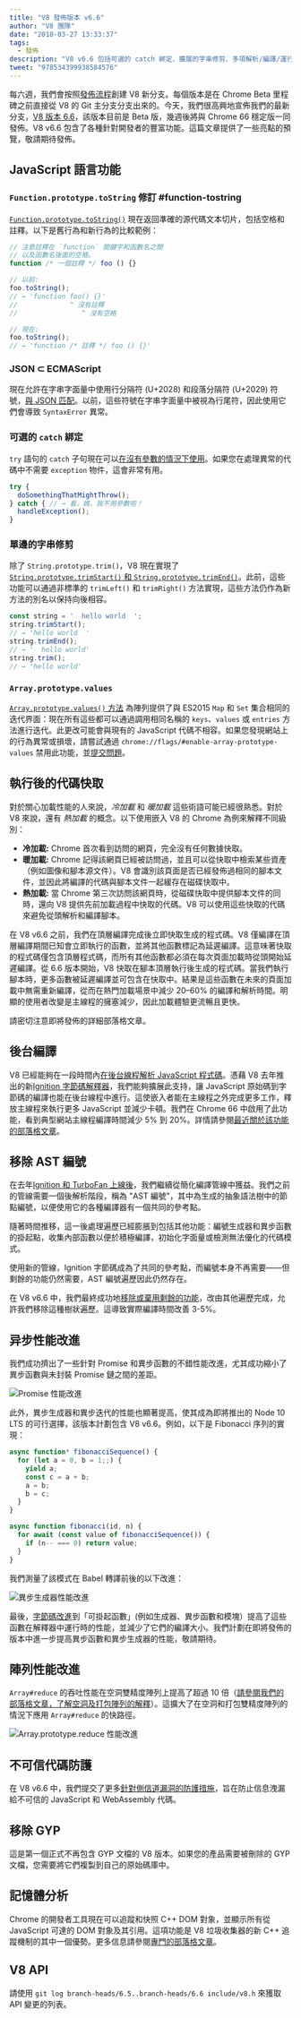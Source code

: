 ```yaml
---
title: "V8 發佈版本 v6.6"
author: "V8 團隊"
date: "2018-03-27 13:33:37"
tags: 
  - 發佈
description: "V8 v6.6 包括可選的 catch 綁定、擴展的字串修剪、多項解析/編譯/運行時性能改進，以及更多內容！"
tweet: "978534399938584576"
---
```

每六週，我們會按照[發佈流程](/docs/release-process)創建 V8 新分支。每個版本是在 Chrome Beta 里程碑之前直接從 V8 的 Git 主分支分支出來的。今天，我們很高興地宣佈我們的最新分支，[V8 版本 6.6](https://chromium.googlesource.com/v8/v8.git/+log/branch-heads/6.6)，該版本目前是 Beta 版，幾週後將與 Chrome 66 穩定版一同發佈。V8 v6.6 包含了各種針對開發者的豐富功能。這篇文章提供了一些亮點的預覽，敬請期待發佈。

<!--truncate-->
## JavaScript 語言功能

### `Function.prototype.toString` 修訂  #function-tostring

[`Function.prototype.toString()`](/features/function-tostring) 現在返回準確的源代碼文本切片，包括空格和註釋。以下是舊行為和新行為的比較範例：

```js
// 注意註釋在 `function` 關鍵字和函數名之間
// 以及函數名後面的空格。
function /* 一個註釋 */ foo () {}

// 以前:
foo.toString();
// → 'function foo() {}'
//             ^ 沒有註釋
//                ^ 沒有空格

// 現在:
foo.toString();
// → 'function /* 註釋 */ foo () {}'
```

### JSON ⊂ ECMAScript

現在允許在字串字面量中使用行分隔符 (U+2028) 和段落分隔符 (U+2029) 符號，[與 JSON 匹配](/features/subsume-json)。以前，這些符號在字串字面量中被視為行尾符，因此使用它們會導致 `SyntaxError` 異常。

### 可選的 `catch` 綁定

`try` 語句的 `catch` 子句現在可以[在沒有參數的情況下使用](/features/optional-catch-binding)。如果您在處理異常的代碼中不需要 `exception` 物件，這會非常有用。

```js
try {
  doSomethingThatMightThrow();
} catch { // → 看，媽，我不用參數啦！
  handleException();
}
```

### 單邊的字串修剪

除了 `String.prototype.trim()`，V8 現在實現了 [`String.prototype.trimStart()` 和 `String.prototype.trimEnd()`](/features/string-trimming)。此前，這些功能可以通過非標準的 `trimLeft()` 和 `trimRight()` 方法實現，這些方法仍作為新方法的別名以保持向後相容。

```js
const string = '  hello world  ';
string.trimStart();
// → 'hello world  '
string.trimEnd();
// → '  hello world'
string.trim();
// → 'hello world'
```

### `Array.prototype.values`

[`Array.prototype.values()` 方法](https://tc39.es/ecma262/#sec-array.prototype.values) 為陣列提供了與 ES2015 `Map` 和 `Set` 集合相同的迭代界面：現在所有這些都可以通過調用相同名稱的 `keys`、`values` 或 `entries` 方法進行迭代。此更改可能會與現有的 JavaScript 代碼不相容。如果您發現網站上的行為異常或損壞，請嘗試通過 `chrome://flags/#enable-array-prototype-values` 禁用此功能，並[提交問題](https://bugs.chromium.org/p/v8/issues/entry?template=Defect+report+from+user)。

## 執行後的代碼快取

對於關心加載性能的人來說，_冷加載_ 和 _暖加載_ 這些術語可能已經很熟悉。對於 V8 來說，還有 _熱加載_ 的概念。以下使用嵌入 V8 的 Chrome 為例來解釋不同級別：

- **冷加載:** Chrome 首次看到訪問的網頁，完全沒有任何數據快取。
- **暖加載:** Chrome 記得該網頁已經被訪問過，並且可以從快取中檢索某些資產（例如圖像和腳本源文件）。V8 會識別該頁面是否已經發佈過相同的腳本文件，並因此將編譯的代碼與腳本文件一起緩存在磁碟快取中。
- **熱加載:** 當 Chrome 第三次訪問該網頁時，從磁碟快取中提供腳本文件的同時，還向 V8 提供先前加載過程中快取的代碼。V8 可以使用這些快取的代碼來避免從頭解析和編譯腳本。

在 V8 v6.6 之前，我們在頂層編譯完成後立即快取生成的程式碼。V8 僅編譯在頂層編譯期間已知會立即執行的函數，並將其他函數標記為延遲編譯。這意味著快取的程式碼僅包含頂層程式碼，而所有其他函數都必須在每次頁面加載時從頭開始延遲編譯。從 6.6 版本開始，V8 快取在腳本頂層執行後生成的程式碼。當我們執行腳本時，更多函數被延遲編譯並可包含在快取中。結果是這些函數在未來的頁面加載中無需重新編譯，從而在熱門加載場景中減少 20–60% 的編譯和解析時間。明顯的使用者改變是主線程的擁塞減少，因此加載體驗更流暢且更快。

請密切注意即將發佈的詳細部落格文章。

## 後台編譯

V8 已經能夠在一段時間內[在後台線程解析 JavaScript 程式碼](https://blog.chromium.org/2015/03/new-javascript-techniques-for-rapid.html)。憑藉 V8 去年推出的新[Ignition 字節碼解釋器](/blog/launching-ignition-and-turbofan)，我們能夠擴展此支持，讓 JavaScript 原始碼到字節碼的編譯也能在後台線程中進行。這使嵌入者能在主線程之外完成更多工作，釋放主線程來執行更多 JavaScript 並減少卡頓。我們在 Chrome 66 中啟用了此功能，看到典型網站主線程編譯時間減少 5% 到 20%。詳情請參閱[最近關於該功能的部落格文章](/blog/background-compilation)。

## 移除 AST 編號

在去年[Ignition 和 TurboFan 上線後](/blog/launching-ignition-and-turbofan)，我們繼續從簡化編譯管線中獲益。我們之前的管線需要一個後解析階段，稱為 "AST 編號"，其中為生成的抽象語法樹中的節點編號，以便使用它的各種編譯器有一個共同的參考點。

隨著時間推移，這一後處理遍歷已經膨脹到包括其他功能：編號生成器和異步函數的掛起點，收集內部函數以便於積極編譯，初始化字面量或檢測無法優化的代碼模式。

使用新的管線，Ignition 字節碼成為了共同的參考點，而編號本身不再需要——但剩餘的功能仍然需要，AST 編號遍歷因此仍然存在。

在 V8 v6.6 中，我們最終成功地[移除或棄用剩餘的功能](https://bugs.chromium.org/p/v8/issues/detail?id=7178)，改由其他遍歷完成，允許我們移除這種樹狀遍歷。這導致實際編譯時間改善 3-5%。

## 异步性能改進

我們成功擠出了一些針對 Promise 和異步函數的不錯性能改進，尤其成功縮小了異步函數與未封裝 Promise 鏈之間的差距。

![Promise 性能改進](/_img/v8-release-66/promise.svg)

此外，異步生成器和異步迭代的性能也顯著提高，使其成為即將推出的 Node 10 LTS 的可行選擇，該版本計劃包含 V8 v6.6。例如，以下是 Fibonacci 序列的實現：

```js
async function* fibonacciSequence() {
  for (let a = 0, b = 1;;) {
    yield a;
    const c = a + b;
    a = b;
    b = c;
  }
}

async function fibonacci(id, n) {
  for await (const value of fibonacciSequence()) {
    if (n-- === 0) return value;
  }
}
```

我們測量了該模式在 Babel 轉譯前後的以下改進：

![異步生成器性能改進](/_img/v8-release-66/async-generator.svg)

最後，[字節碼改進](https://chromium-review.googlesource.com/c/v8/v8/+/866734)到「可掛起函數」(例如生成器、異步函數和模塊）提高了這些函數在解釋器中運行時的性能，並減少了它們的編譯大小。我們計劃在即將發佈的版本中進一步提高異步函數和異步生成器的性能，敬請期待。

## 陣列性能改進

`Array#reduce` 的吞吐性能在空洞雙精度陣列上提高了超過 10 倍（[請參閱我們的部落格文章，了解空洞及打包陣列的解釋](/blog/elements-kinds)）。這擴大了在空洞和打包雙精度陣列的情況下應用 `Array#reduce` 的快路徑。

![`Array.prototype.reduce` 性能改進](/_img/v8-release-66/array-reduce.svg)

## 不可信代碼防護

在 V8 v6.6 中，我們提交了更多[針對側信道漏洞的防護措施](/docs/untrusted-code-mitigations)，旨在防止信息洩漏給不可信的 JavaScript 和 WebAssembly 代碼。

## 移除 GYP

這是第一個正式不再包含 GYP 文檔的 V8 版本。如果您的產品需要被刪除的 GYP 文檔，您需要將它們複製到自己的原始碼庫中。

## 記憶體分析

Chrome 的開發者工具現在可以追蹤和快照 C++ DOM 對象，並顯示所有從 JavaScript 可達的 DOM 對象及其引用。這項功能是 V8 垃圾收集器的新 C++ 追蹤機制的其中一個優勢。更多信息請參閱[專門的部落格文章](/blog/tracing-js-dom)。

## V8 API

請使用 `git log branch-heads/6.5..branch-heads/6.6 include/v8.h` 來獲取 API 變更的列表。
